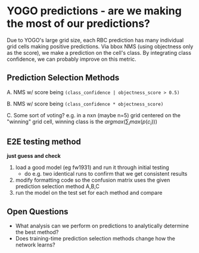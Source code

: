# YOGO predictions - are we making the most of our predictions?

Due to YOGO's large grid size, each RBC prediction has many individual grid cells making positive predictions. Via bbox NMS (using objectness only as the score), we make a prediction on the cell's class. By integrating class confidence, we can probably improve on this metric.

## Prediction Selection Methods

A. NMS w/ score being `(class_confidence | objectness_score > 0.5)`

B. NMS w/ score being `(class_confidence * objectness_score)`

C. Some sort of voting? e.g. in a nxn (maybe n=5) grid centered on the "winning" grid cell, winning class is the $argmax(\sum_{i} max(p(c_i)))$

## E2E testing method

**just guess and check**

1. load a good model (eg fw1931) and run it through initial testing
    - do e.g. two identical runs to confirm that we get consistent results
2. modify formatting code so the confusion matrix uses the given prediction selection method A,B,C
3. run the model on the test set for each method and compare

## Open Questions

- What analysis can we perform on predictions to analytically determine the best method?
- Does training-time prediction selection methods change how the network learns?
